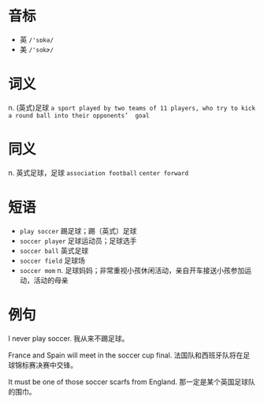 # 音标

- 英 `/'sɒkə/`
- 美 `/'sɑkɚ/`

# 词义

n. (英式)足球
`a sport played by two teams of 11 players, who try to kick a round ball into their opponents’  goal `

# 同义

n. 英式足球，足球
`association football` `center forward`

# 短语

- `play soccer` 踢足球；踢（英式）足球
- `soccer player` 足球运动员；足球选手
- `soccer ball` 英式足球
- `soccer field` 足球场
- `soccer mom` n. 足球妈妈；非常重视小孩休闲活动，亲自开车接送小孩参加运动，活动的母亲

# 例句

I never play soccer.
我从来不踢足球。

France and Spain will meet in the soccer cup final.
法国队和西班牙队将在足球锦标赛决赛中交锋。

It must be one of those soccer scarfs from England.
那一定是某个英国足球队的围巾。


